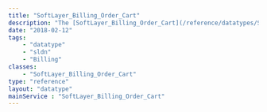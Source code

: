 ```yaml
---
title: "SoftLayer_Billing_Order_Cart"
description: "The [SoftLayer_Billing_Order_Cart](/reference/datatypes/SoftLayer_Billing_Order_Cart) service allows customers to save their order in a state that can be continually modified. The difference between a cart and a quote is that a quote has locked-in prices while a cart does not. This allows customers to save their order configuration for up to 30 days. After 30 days, the cart is deleted and cannot be retrieved again. "
date: "2018-02-12"
tags:
    - "datatype"
    - "sldn"
    - "Billing"
classes:
    - "SoftLayer_Billing_Order_Cart"
type: "reference"
layout: "datatype"
mainService : "SoftLayer_Billing_Order_Cart"
---
```

